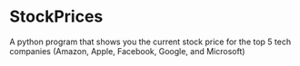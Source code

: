 # StockPrices
A python program that shows you the current stock price for the top 5 tech companies 
(Amazon, Apple, Facebook, Google, and Microsoft)
